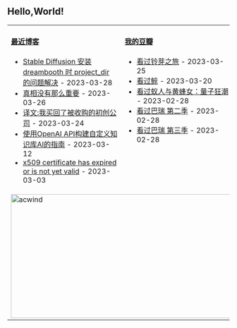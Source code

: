 ## Hello,World!

<table width="95%">
<tr>
<td valign="top" width="50%">

#### <a href="https://blog.acwinds.com" target="_blank">最近博客</a>

<!-- blog starts -->
* <a href='https://blog.acwinds.com/ai%E4%B9%8B%E5%85%89/2023/03/28/Dreambooth-Install-Issue.html' target='_blank'>Stable Diffusion 安装 dreambooth 时 project_dir 的问题解决</a> - 2023-03-28
* <a href='https://blog.acwinds.com/%E7%BE%8E%E5%89%A7%E7%AC%94%E8%AE%B0/2023/03/26/Real-Or-Not.html' target='_blank'>真相没有那么重要</a> - 2023-03-26
* <a href='https://blog.acwinds.com/%E8%AF%91%E6%96%87/2023/03/24/I-Bought-Back-My-Startup.html' target='_blank'>译文:我买回了被收购的初创公司</a> - 2023-03-24
* <a href='https://blog.acwinds.com/%E7%BC%96%E7%A8%8B%E7%AC%94%E8%AE%B0/2023/03/12/Use-ChatGPT.html' target='_blank'>使用OpenAI API构建自定义知识库AI的指南</a> - 2023-03-12
* <a href='https://blog.acwinds.com/%E7%BC%96%E7%A8%8B%E7%AC%94%E8%AE%B0/2023/03/03/certificate-expired.html' target='_blank'>x509 certificate has expired or is not yet valid</a> - 2023-03-03
<!-- blog ends -->
</td>

<td valign="top" width="50%">
 
#### <a href="https://www.douban.com/people/140078908/" target="_blank">我的豆瓣</a>

<!-- douban starts -->
* <a href='http://movie.douban.com/subject/35371261/' target='_blank'>看过铃芽之旅</a> - 2023-03-25
* <a href='http://movie.douban.com/subject/35312421/' target='_blank'>看过鲸</a> - 2023-03-20
* <a href='http://movie.douban.com/subject/34610636/' target='_blank'>看过蚁人与黄蜂女：量子狂潮</a> - 2023-02-28
* <a href='http://movie.douban.com/subject/30194980/' target='_blank'>看过巴瑞 第二季</a> - 2023-02-28
* <a href='http://movie.douban.com/subject/33406474/' target='_blank'>看过巴瑞 第三季</a> - 2023-02-28
<!-- douban ends -->


</td>

</tr>
 <tr><td colspan="2"><a target="_blank" href="https://trakt.tv/users/acwind"><img width="500" height="281" alt="acwind" src="https://widgets.trakt.tv/users/1f712e5c320ac20984774069f2b6daa7/watched/fanart2@2x.jpg" /></a></td></tr>
  
</table>

